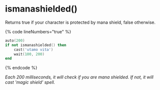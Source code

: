 # ismanashielded()

Returns true if your character is protected by mana shield, false otherwise.

{% code lineNumbers="true" %}
```lua
auto(200)
if not ismanashielded() then
    cast('utamo vita')
    wait(100, 200)
end
```
{% endcode %}

_Each 200 milliseconds, it will check if you are mana shielded. If not, it will cast 'magic shield' spell._